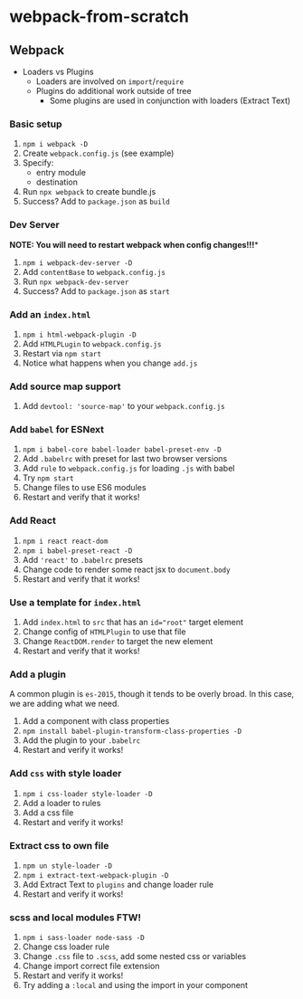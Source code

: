 # webpack-from-scratch

## Webpack

* Loaders vs Plugins
  * Loaders are involved on `import`/`require`
  * Plugins do additional work outside of tree
    * Some plugins are used in conjunction with loaders (Extract Text)

### Basic setup

1. `npm i webpack -D`
1. Create `webpack.config.js` (see example)
1. Specify:
    * entry module
    * destination
1. Run `npx webpack` to create bundle.js
1. Success? Add to `package.json` as `build`

### Dev Server

**NOTE: You will need to restart webpack when config changes!!!***

1. `npm i webpack-dev-server -D`
1. Add `contentBase` to `webpack.config.js`
1. Run `npx webpack-dev-server`
1. Success? Add to `package.json` as `start`

### Add an `index.html`

1. `npm i html-webpack-plugin -D`
1. Add `HTMLPLugin` to `webpack.config.js`
1. Restart via `npm start`
1. Notice what happens when you change `add.js`

### Add source map support

1. Add `devtool: 'source-map'` to your `webpack.config.js`

### Add `babel` for ESNext

1. `npm i babel-core babel-loader babel-preset-env -D`
1. Add `.babelrc` with preset for last two browser versions
1. Add `rule` to `webpack.config.js` for loading `.js` with babel
1. Try `npm start`
1. Change files to use ES6 modules
1. Restart and verify that it works!

### Add React

1. `npm i react react-dom`
1. `npm i babel-preset-react -D`
1. Add `'react'` to `.babelrc` presets
1. Change code to render some react jsx to `document.body`
1. Restart and verify that it works!

### Use a template for `index.html`

1. Add `index.html` to `src` that has an `id="root"` target element
1. Change config of `HTMLPlugin` to use that file
1. Change `ReactDOM.render` to target the new element
1. Restart and verify that it works!

### Add a plugin

A common plugin is `es-2015`, though it tends to be overly broad. In this case,
we are adding what we need.

1. Add a component with class properties
1. `npm install babel-plugin-transform-class-properties -D`
1. Add the plugin to your `.babelrc`
1. Restart and verify it works!

### Add `css` with style loader

1. `npm i css-loader style-loader -D`
1. Add a loader to rules
1. Add a css file
1. Restart and verify it works!

### Extract css to own file

1. `npm un style-loader -D`
1. `npm i extract-text-webpack-plugin -D`
1. Add Extract Text to `plugins` and change loader rule
1. Restart and verify it works!

### scss and local modules FTW!

1. `npm i sass-loader node-sass -D`
1. Change css loader rule
1. Change `.css` file to `.scss`, add some nested css or variables
1. Change import correct file extension
1. Restart and verify it works!
1. Try adding a `:local` and using the import in your component



